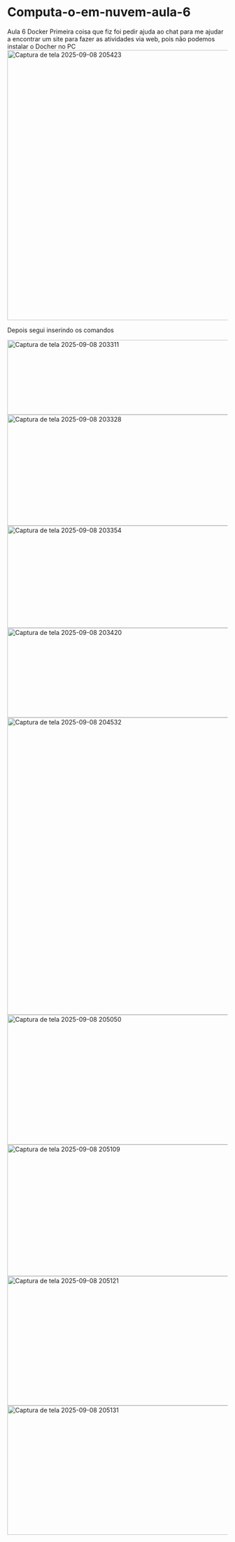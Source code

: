 # Computa-o-em-nuvem-aula-6
Aula 6 Docker
Primeira coisa que fiz foi pedir ajuda ao chat para me ajudar a encontrar um site para fazer as atividades via web, pois não podemos instalar o Docher no PC
<img width="907" height="618" alt="Captura de tela 2025-09-08 205423" src="https://github.com/user-attachments/assets/edefc01f-2ed5-4c2e-a038-1397693e92c0" />

Depois segui inserindo os comandos

<img width="1025" height="171" alt="Captura de tela 2025-09-08 203311" src="https://github.com/user-attachments/assets/b3efa631-8a0c-451b-abeb-bd73fafbd643" />
<img width="1036" height="254" alt="Captura de tela 2025-09-08 203328" src="https://github.com/user-attachments/assets/d5aef0de-f1ae-40db-be0f-78f08fa0f03f" />
<img width="1023" height="234" alt="Captura de tela 2025-09-08 203354" src="https://github.com/user-attachments/assets/ba64204b-2e3c-4eca-a1a0-503eb401f32f" />
<img width="1017" height="205" alt="Captura de tela 2025-09-08 203420" src="https://github.com/user-attachments/assets/225f03ec-8c9e-42f9-8f64-2ed0a7bbc06f" />
<img width="1298" height="680" alt="Captura de tela 2025-09-08 204532" src="https://github.com/user-attachments/assets/9557b96e-a614-4d64-8892-c7efce1e1804" />
<img width="1017" height="297" alt="Captura de tela 2025-09-08 205050" src="https://github.com/user-attachments/assets/dd67bdd8-235e-4b7d-b616-decb8f62693d" />
<img width="1025" height="301" alt="Captura de tela 2025-09-08 205109" src="https://github.com/user-attachments/assets/be9c463a-05a6-45b3-bfe1-7f7abe6ed6a5" />
<img width="1016" height="296" alt="Captura de tela 2025-09-08 205121" src="https://github.com/user-attachments/assets/92666102-5e6f-4771-b36f-8f5584c7dd15" />
<img width="1023" height="296" alt="Captura de tela 2025-09-08 205131" src="https://github.com/user-attachments/assets/17c05f67-4cfe-4b8e-81c9-e1a785b08734" />
